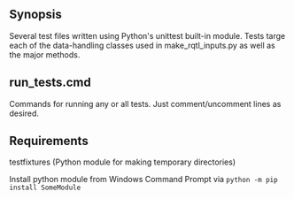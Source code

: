 ## Synopsis
Several test files written using Python's unittest built-in module. Tests targe each of the data-handling classes used in make_rqtl_inputs.py as well as the major methods.

## run_tests.cmd
Commands for running any or all tests. Just comment/uncomment lines as desired.

## Requirements
testfixtures (Python module for making temporary directories)

Install python module from Windows Command Prompt via `python -m pip install SomeModule`

